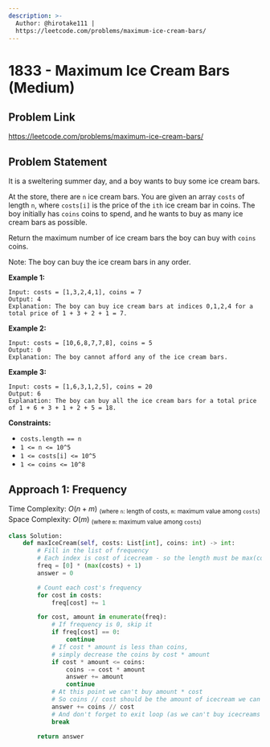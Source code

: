 ```yaml
---
description: >-
  Author: @hirotake111 |
  https://leetcode.com/problems/maximum-ice-cream-bars/
---
```


# 1833 - Maximum Ice Cream Bars (Medium)

## Problem Link

https://leetcode.com/problems/maximum-ice-cream-bars/

## Problem Statement

It is a sweltering summer day, and a boy wants to buy some ice cream bars.

At the store, there are `n` ice cream bars. You are given an array `costs` of length `n`, where `costs[i]` is the price of the `ith` ice cream bar in coins. The boy initially has `coins` coins to spend, and he wants to buy as many ice cream bars as possible.

Return the maximum number of ice cream bars the boy can buy with `coins` coins.

Note: The boy can buy the ice cream bars in any order.

**Example 1:**

```
Input: costs = [1,3,2,4,1], coins = 7
Output: 4
Explanation: The boy can buy ice cream bars at indices 0,1,2,4 for a total price of 1 + 3 + 2 + 1 = 7.
```

**Example 2:**

```
Input: costs = [10,6,8,7,7,8], coins = 5
Output: 0
Explanation: The boy cannot afford any of the ice cream bars.
```

**Example 3:**

```
Input: costs = [1,6,3,1,2,5], coins = 20
Output: 6
Explanation: The boy can buy all the ice cream bars for a total price of 1 + 6 + 3 + 1 + 2 + 5 = 18.
```

**Constraints:**

- `costs.length == n`
- `1 <= n <= 10^5`
- `1 <= costs[i] <= 10^5`
- `1 <= coins <= 10^8`

## Approach 1: Frequency

Time Complexity: $O(n + m)$ <sub>(where `n`: length of costs, `m`: maximum value among `costs`)</sub>
Space Complexity: $O(m)$ <sub>(where `m`: maximum value among `costs`)</sub>

<Tabs>
<TabItem value="py" label="Python">
<SolutionAuthor name="@hirotake111"/>

```py
class Solution:
    def maxIceCream(self, costs: List[int], coins: int) -> int:
        # Fill in the list of frequency
        # Each index is cost of icecream - so the length must be max(costs) + 1
        freq = [0] * (max(costs) + 1)
        answer = 0

        # Count each cost's frequency
        for cost in costs:
            freq[cost] += 1

        for cost, amount in enumerate(freq):
            # If frequency is 0, skip it
            if freq[cost] == 0:
                continue
            # If cost * amount is less than coins,
            # simply decrease the coins by cost * amount
            if cost * amount <= coins:
                coins -= cost * amount
                answer += amount
                continue
            # At this point we can't buy amount * cost
            # So coins // cost should be the amount of icecream we can buy
            answer += coins // cost
            # And don't forget to exit loop (as we can't buy icecreams anymore)
            break

        return answer
```

</TabItem>
</Tabs>
